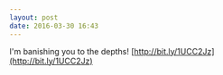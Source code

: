 ```yaml
---
layout: post
date: 2016-03-30 16:43
---
```

I'm banishing you to the depths! [http://bit.ly/1UCC2Jz](http://bit.ly/1UCC2Jz)
